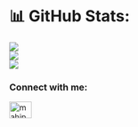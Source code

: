 # 📊 GitHub Stats:
![](https://github-readme-stats.vercel.app/api?username=mahipa1sinh&theme=dark&hide_border=false&include_all_commits=false&count_private=true)<br/>
![](https://github-readme-streak-stats.herokuapp.com/?user=mahipa1sinh&theme=dark&hide_border=false)<br/>
![](https://github-readme-stats.vercel.app/api/top-langs/?username=mahipa1sinh&theme=dark&hide_border=false&include_all_commits=false&count_private=true&layout=compact)

<h3 align="left">Connect with me:</h3>  
<p align="left">  
<a href="https://www.linkedin.com/in/mahipa1sinh" target="blank"><img align="center" src="https://raw.githubusercontent.com/rahuldkjain/github-profile-readme-generator/master/src/images/icons/Social/linked-in-alt.svg" alt="mahipa1sinh" height="30" width="40" /></a>
</p>  
